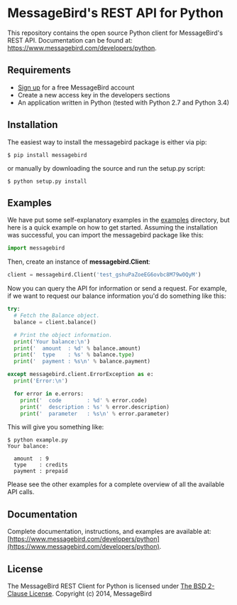 MessageBird's REST API for Python
=================================
This repository contains the open source Python client for MessageBird's REST API. Documentation can be found at: https://www.messagebird.com/developers/python.

Requirements
------------
- [Sign up](https://www.messagebird.com/en/signup) for a free MessageBird account
- Create a new access key in the developers sections
- An application written in Python (tested with Python 2.7 and Python 3.4)

Installation
------------
The easiest way to install the messagebird package is either via pip:

```
$ pip install messagebird
```

or manually by downloading the source and run the setup.py script:

```
$ python setup.py install
```

Examples
--------
We have put some self-explanatory examples in the [examples](https://github.com/messagebird/python-rest-api/tree/master/examples) directory, but here is a quick example on how to get started. Assuming the installation was successful, you can import the messagebird package like this:

```python
import messagebird
```

Then, create an instance of **messagebird.Client**:

```python
client = messagebird.Client('test_gshuPaZoeEG6ovbc8M79w0QyM')
```

Now you can query the API for information or send a request. For example, if we want to request our balance information you'd do something like this:

```python
try:
  # Fetch the Balance object.
  balance = client.balance()

  # Print the object information.
  print('Your balance:\n')
  print('  amount  : %d' % balance.amount)
  print('  type    : %s' % balance.type)
  print('  payment : %s\n' % balance.payment)

except messagebird.client.ErrorException as e:
  print('Error:\n')

  for error in e.errors:
    print('  code        : %d' % error.code)
    print('  description : %s' % error.description)
    print('  parameter   : %s\n' % error.parameter)

```

This will give you something like:
```shell
$ python example.py
Your balance:

  amount  : 9 
  type    : credits
  payment : prepaid
```

Please see the other examples for a complete overview of all the available API calls.

Documentation
-------------
Complete documentation, instructions, and examples are available at:
[https://www.messagebird.com/developers/python](https://www.messagebird.com/developers/python).

License
-------
The MessageBird REST Client for Python is licensed under [The BSD 2-Clause License](http://opensource.org/licenses/BSD-2-Clause). Copyright (c) 2014, MessageBird
